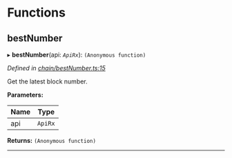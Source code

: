

# Functions

<a id="bestnumber"></a>

##  bestNumber

▸ **bestNumber**(api: *`ApiRx`*): `(Anonymous function)`

*Defined in [chain/bestNumber.ts:15](https://github.com/polkadot-js/api/blob/48cb2d0/packages/api-derive/src/chain/bestNumber.ts#L15)*

Get the latest block number.

**Parameters:**

| Name | Type |
| ------ | ------ |
| api | `ApiRx` |

**Returns:** `(Anonymous function)`

___

